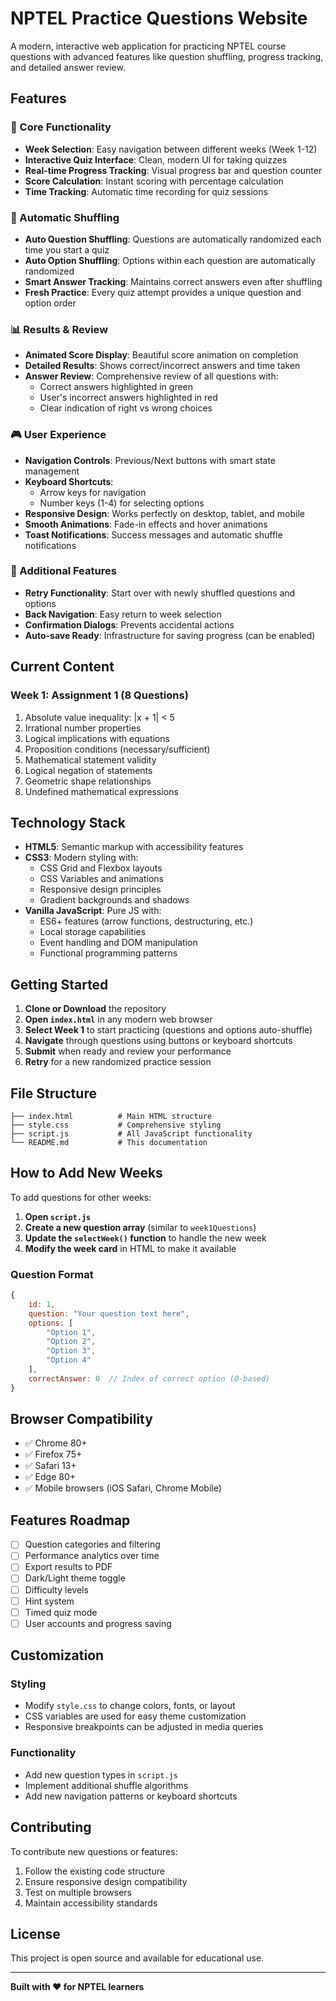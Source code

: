 # NPTEL Practice Questions Website

A modern, interactive web application for practicing NPTEL course questions with advanced features like question shuffling, progress tracking, and detailed answer review.

## Features

### 🎯 Core Functionality
- **Week Selection**: Easy navigation between different weeks (Week 1-12)
- **Interactive Quiz Interface**: Clean, modern UI for taking quizzes
- **Real-time Progress Tracking**: Visual progress bar and question counter
- **Score Calculation**: Instant scoring with percentage calculation
- **Time Tracking**: Automatic time recording for quiz sessions

### 🔀 Automatic Shuffling
- **Auto Question Shuffling**: Questions are automatically randomized each time you start a quiz
- **Auto Option Shuffling**: Options within each question are automatically randomized
- **Smart Answer Tracking**: Maintains correct answers even after shuffling
- **Fresh Practice**: Every quiz attempt provides a unique question and option order

### 📊 Results & Review
- **Animated Score Display**: Beautiful score animation on completion
- **Detailed Results**: Shows correct/incorrect answers and time taken
- **Answer Review**: Comprehensive review of all questions with:
  - Correct answers highlighted in green
  - User's incorrect answers highlighted in red
  - Clear indication of right vs wrong choices

### 🎮 User Experience
- **Navigation Controls**: Previous/Next buttons with smart state management
- **Keyboard Shortcuts**: 
  - Arrow keys for navigation
  - Number keys (1-4) for selecting options
- **Responsive Design**: Works perfectly on desktop, tablet, and mobile
- **Smooth Animations**: Fade-in effects and hover animations
- **Toast Notifications**: Success messages and automatic shuffle notifications

### 🔧 Additional Features
- **Retry Functionality**: Start over with newly shuffled questions and options
- **Back Navigation**: Easy return to week selection
- **Confirmation Dialogs**: Prevents accidental actions
- **Auto-save Ready**: Infrastructure for saving progress (can be enabled)

## Current Content

### Week 1: Assignment 1 (8 Questions)
1. Absolute value inequality: |x + 1| < 5
2. Irrational number properties
3. Logical implications with equations
4. Proposition conditions (necessary/sufficient)
5. Mathematical statement validity
6. Logical negation of statements
7. Geometric shape relationships
8. Undefined mathematical expressions

## Technology Stack

- **HTML5**: Semantic markup with accessibility features
- **CSS3**: Modern styling with:
  - CSS Grid and Flexbox layouts
  - CSS Variables and animations
  - Responsive design principles
  - Gradient backgrounds and shadows
- **Vanilla JavaScript**: Pure JS with:
  - ES6+ features (arrow functions, destructuring, etc.)
  - Local storage capabilities
  - Event handling and DOM manipulation
  - Functional programming patterns

## Getting Started

1. **Clone or Download** the repository
2. **Open `index.html`** in any modern web browser
3. **Select Week 1** to start practicing (questions and options auto-shuffle)
4. **Navigate** through questions using buttons or keyboard shortcuts
5. **Submit** when ready and review your performance
6. **Retry** for a new randomized practice session

## File Structure

```
├── index.html          # Main HTML structure
├── style.css           # Comprehensive styling
├── script.js           # All JavaScript functionality
└── README.md           # This documentation
```

## How to Add New Weeks

To add questions for other weeks:

1. **Open `script.js`**
2. **Create a new question array** (similar to `week1Questions`)
3. **Update the `selectWeek()` function** to handle the new week
4. **Modify the week card** in HTML to make it available

### Question Format
```javascript
{
    id: 1,
    question: "Your question text here",
    options: [
        "Option 1",
        "Option 2", 
        "Option 3",
        "Option 4"
    ],
    correctAnswer: 0  // Index of correct option (0-based)
}
```

## Browser Compatibility

- ✅ Chrome 80+
- ✅ Firefox 75+
- ✅ Safari 13+
- ✅ Edge 80+
- ✅ Mobile browsers (iOS Safari, Chrome Mobile)

## Features Roadmap

- [ ] Question categories and filtering
- [ ] Performance analytics over time
- [ ] Export results to PDF
- [ ] Dark/Light theme toggle
- [ ] Difficulty levels
- [ ] Hint system
- [ ] Timed quiz mode
- [ ] User accounts and progress saving

## Customization

### Styling
- Modify `style.css` to change colors, fonts, or layout
- CSS variables are used for easy theme customization
- Responsive breakpoints can be adjusted in media queries

### Functionality
- Add new question types in `script.js`
- Implement additional shuffle algorithms
- Add new navigation patterns or keyboard shortcuts

## Contributing

To contribute new questions or features:

1. Follow the existing code structure
2. Ensure responsive design compatibility
3. Test on multiple browsers
4. Maintain accessibility standards

## License

This project is open source and available for educational use.

---

**Built with ❤️ for NPTEL learners**
